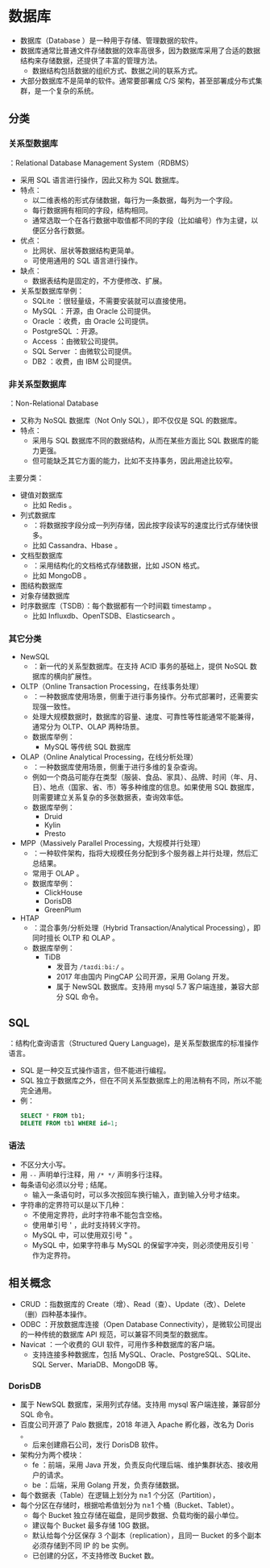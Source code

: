# 数据库

- 数据库（Database ）是一种用于存储、管理数据的软件。
- 数据库通常比普通文件存储数据的效率高很多，因为数据库采用了合适的数据结构来存储数据，还提供了丰富的管理方法。
  - 数据结构包括数据的组织方式、数据之间的联系方式。
- 大部分数据库不是简单的软件。通常要部署成 C/S 架构，甚至部署成分布式集群，是一个复杂的系统。

## 分类

### 关系型数据库

：Relational Database Management System（RDBMS）
- 采用 SQL 语言进行操作，因此又称为 SQL 数据库。
- 特点：
  - 以二维表格的形式存储数据，每行为一条数据，每列为一个字段。
  - 每行数据拥有相同的字段，结构相同。
  - 通常选取一个在各行数据中取值都不同的字段（比如编号）作为主键，以便区分各行数据。
- 优点：
  - 比网状、层状等数据结构更简单。
  - 可使用通用的 SQL 语言进行操作。
- 缺点：
  - 数据表结构是固定的，不方便修改、扩展。
- 关系型数据库举例：
  - SQLite     ：很轻量级，不需要安装就可以直接使用。
  - MySQL      ：开源，由 Oracle 公司提供。
  - Oracle     ：收费，由 Oracle 公司提供。
  - PostgreSQL ：开源。
  - Access     ：由微软公司提供。
  - SQL Server ：由微软公司提供。
  - DB2        ：收费，由 IBM 公司提供。

### 非关系型数据库

：Non-Relational Database
- 又称为 NoSQL 数据库（Not Only SQL），即不仅仅是 SQL 的数据库。
- 特点：
  - 采用与 SQL 数据库不同的数据结构，从而在某些方面比 SQL 数据库的能力更强。
  - 但可能缺乏其它方面的能力，比如不支持事务，因此用途比较窄。

主要分类：
- 键值对数据库
  - 比如 Redis 。
- 列式数据库
  - ：将数据按字段分成一列列存储，因此按字段读写的速度比行式存储快很多。
  - 比如 Cassandra、Hbase 。
- 文档型数据库
  - ：采用结构化的文档格式存储数据，比如 JSON 格式。
  - 比如 MongoDB 。
- 图结构数据库
- 对象存储数据库
- 时序数据库（TSDB）：每个数据都有一个时间戳 timestamp 。
  - 比如 Influxdb、OpenTSDB、Elasticsearch 。

### 其它分类

- NewSQL
  - ：新一代的关系型数据库。在支持 ACID 事务的基础上，提供 NoSQL 数据库的横向扩展性。
- OLTP（Online Transaction Processing，在线事务处理）
  - ：一种数据库使用场景，侧重于进行事务操作。分布式部署时，还需要实现强一致性。
  - 处理大规模数据时，数据库的容量、速度、可靠性等性能通常不能兼得，通常分为 OLTP、OLAP 两种场景。
  - 数据库举例：
    - MySQL 等传统 SQL 数据库
- OLAP（Online Analytical Processing，在线分析处理）
  - ：一种数据库使用场景，侧重于进行多维的复杂查询。
  - 例如一个商品可能存在类型（服装、食品、家具）、品牌、时间（年、月、日）、地点（国家、省、市）等多种维度的信息。如果使用 SQL 数据库，则需要建立关系复杂的多张数据表，查询效率低。
  - 数据库举例：
    - Druid
    - Kylin
    - Presto
- MPP（Massively Parallel Processing，大规模并行处理）
  - ：一种软件架构，指将大规模任务分配到多个服务器上并行处理，然后汇总结果。
  - 常用于 OLAP 。
  - 数据库举例：
    - ClickHouse
    - DorisDB
    - GreenPlum
- HTAP
  - ：混合事务/分析处理（Hybrid Transaction/Analytical Processing），即同时擅长 OLTP 和 OLAP 。
  - 数据库举例：
    - TiDB
      - 发音为 `/taɪdiːbi:/` 。
      - 2017 年由国内 PingCAP 公司开源，采用 Golang 开发。
      - 属于 NewSQL 数据库。支持用 mysql 5.7 客户端连接，兼容大部分 SQL 命令。

## SQL

：结构化查询语言（Structured Query Language)，是关系型数据库的标准操作语言。
- SQL 是一种交互式操作语言，但不能进行编程。
- SQL 独立于数据库之外，但在不同关系型数据库上的用法稍有不同，所以不能完全通用。
- 例：
  ```sql
  SELECT * FROM tb1;
  DELETE FROM tb1 WHERE id=1;
  ```

### 语法

- 不区分大小写。
- 用 `--` 声明单行注释，用 `/* */` 声明多行注释。
- 每条语句必须以分号 ; 结尾。
  - 输入一条语句时，可以多次按回车换行输入，直到输入分号才结束。
- 字符串的定界符可以是以下几种：
  - 不使用定界符，此时字符串不能包含空格。
  - 使用单引号 ' ，此时支持转义字符。
  - MySQL 中，可以使用双引号 " 。
  - MySQL 中，如果字符串与 MySQL 的保留字冲突，则必须使用反引号 \` 作为定界符。

## 相关概念

- CRUD ：指数据库的 Create（增）、Read（查）、Update（改）、Delete（删）四种基本操作。
- ODBC ：开放数据库连接（Open Database Connectivity），是微软公司提出的一种传统的数据库 API 规范，可以兼容不同类型的数据库。
- Navicat ：一个收费的 GUI 软件，可用作多种数据库的客户端。
  - 支持连接多种数据库，包括 MySQL、Oracle、PostgreSQL、SQLite、SQL Server、MariaDB、MongoDB 等。

### DorisDB

- 属于 NewSQL 数据库，采用列式存储。支持用 mysql 客户端连接，兼容部分 SQL 命令。
- 百度公司开源了 Palo 数据库，2018 年进入 Apache 孵化器，改名为 Doris 。
  - 后来创建鼎石公司，发行 DorisDB 软件。
- 架构分为两个模块：
  - fe ：前端，采用 Java 开发，负责反向代理后端、维护集群状态、接收用户的请求。
  - be ：后端，采用 Golang 开发，负责存储数据。
- 每个数据表（Table）在逻辑上划分为 n≥1 个分区（Partition），
- 每个分区在存储时，根据哈希值划分为 n≥1 个桶（Bucket、Tablet）。
  - 每个 Bucket 独立存储在磁盘，是同步数据、负载均衡的最小单位。
  - 建议每个 Bucket 最多存储 10G 数据。
  - 默认给每个分区保存 3 个副本（replication），且同一 Bucket 的多个副本必须存储到不同 IP 的 be 实例。
  - 已创建的分区，不支持修改 Bucket 数。
